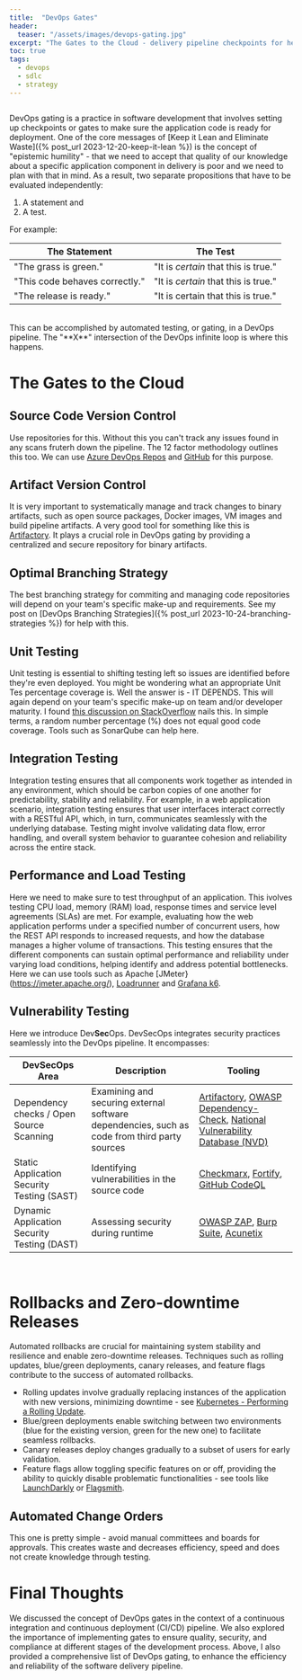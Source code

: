 ```yaml
---
title:  "DevOps Gates"
header:
  teaser: "/assets/images/devops-gating.jpg"
excerpt: "The Gates to the Cloud - delivery pipeline checkpoints for healthy, resilient, and secure applications."
toc: true
tags:
  - devops
  - sdlc
  - strategy
---
```


<figure style="width: 300px" class="align-left">
  <img src="{{ site.url }}{{ site.baseurl }}/assets/images/devops-gating.jpg" alt="">
</figure> 

DevOps gating is a practice in software development that involves setting up checkpoints or gates to make sure the application code is ready for deployment. One of the core messages of [Keep it Lean and Eliminate Waste]({% post_url 2023-12-20-keep-it-lean %}) is the concept of "epistemic humility" - that we need to accept that quality of our knowledge about a specific application component in delivery is poor and we need to plan with that in mind. As a result, two separate propositions that have to be evaluated independently:

1. A statement and
2. A test.

For example:

The Statement | The Test
---|---
"The grass is green." | "It is *certain* that this is true."
"This code behaves correctly." | "It is *certain* that this is true."
"The release is ready." | "It is certain that this is true."
<br>
This can be accomplished by automated testing, or gating, in a DevOps pipeline.  The "**X**" intersection of the DevOps infinite loop is where this happens.

# The Gates to the Cloud

## Source Code Version Control
Use repositories for this.  Without this you can't track any issues found in any scans fruterh down the pipeline.  The 12 factor methodology outlines this too.  We can use [Azure DevOps Repos](https://azure.microsoft.com/en-us/products/devops/repos/) and [GitHub](https://github.com) for this purpose.

## Artifact Version Control
It is very important to systematically manage and track changes to binary artifacts, such as open source packages, Docker images, VM images and build pipeline artifacts. A very good tool for something like this is [Artifactory](https://jfrog.com/artifactory/).  It plays a crucial role in DevOps gating by providing a centralized and secure repository for binary artifacts.  

## Optimal Branching Strategy
The best branching strategy for commiting and managing code repositories will depend on your team's specific make-up and requirements.  See my post on [DevOps Branching Strategies]({% post_url 2023-10-24-branching-strategies %}) for help with this.

## Unit Testing
Unit testing is essential to shifting testing left so issues are identified before they're even deployed.  You might be wondering what an appropriate Unit Tes percentage coverage is.  Well the answer is - IT DEPENDS.  This will again depend on your team's specific make-up on team and/or developer maturity.  I found [this discussion on StackOverflow](https://stackoverflow.com/questions/90002/what-is-a-reasonable-code-coverage-for-unit-tests-and-why) nails this.  In simple terms, a random number percentage (%) does not equal good code coverage.  Tools such as SonarQube can help here.

## Integration Testing
Integration testing ensures that all components work together as intended in any environment, which should be carbon copies of one another for predictability, stability and reliability.  For example, in a web application scenario, integration testing ensures that user interfaces interact correctly with a RESTful API, which, in turn, communicates seamlessly with the underlying database. Testing might involve validating data flow, error handling, and overall system behavior to guarantee cohesion and reliability across the entire stack.

## Performance and Load Testing
Here we need to make sure to test throughput of an application.  This ivolves testing CPU load, memory (RAM) load, response times and service level agreements (SLAs) are met.  For example, evaluating how the web application performs under a specified number of concurrent users, how the REST API responds to increased requests, and how the database manages a higher volume of transactions. This testing ensures that the different components can sustain optimal performance and reliability under varying load conditions, helping identify and address potential bottlenecks. Here we can use tools such as Apache [JMeter}(https://jmeter.apache.org/), [Loadrunner](https://www.microfocus.com/en-us/portfolio/performance-engineering/overview) and [Grafana k6](https://k6.io/).

## Vulnerability Testing
Here we introduce Dev**Sec**Ops.  DevSecOps integrates security practices seamlessly into the DevOps pipeline. It encompasses:

DevSecOps Area | Description | Tooling
---|---|---
Dependency checks / Open Source Scanning | Examining and securing external software dependencies, such as code from third party sources | [Artifactory](https://jfrog.com/artifactory/), [OWASP Dependency-Check](https://owasp.org/www-project-dependency-check/), [National Vulnerability Database (NVD)](https://nvd.nist.gov/)
Static Application Security Testing (SAST) | Identifying vulnerabilities in the source code | [Checkmarx](https://checkmarx.com/), [Fortify](https://www.microfocus.com/en-us/cyberres/application-security/static-code-analyzer), [GitHub CodeQL](https://codeql.github.com/)
Dynamic Application Security Testing (DAST) | Assessing security during runtime | [OWASP ZAP](https://www.zaproxy.org/), [Burp Suite](https://portswigger.net/burp), [Acunetix](https://www.acunetix.com/)
<br>

# Rollbacks and Zero-downtime Releases
Automated rollbacks are crucial for maintaining system stability and resilience and enable zero-downtime releases. Techniques such as rolling updates, blue/green deployments, canary releases, and feature flags contribute to the success of automated rollbacks. 

- Rolling updates involve gradually replacing instances of the application with new versions, minimizing downtime - see [Kubernetes - Performing a Rolling Update](https://kubernetes.io/docs/tutorials/kubernetes-basics/update/update-intro/).
- Blue/green deployments enable switching between two environments (blue for the existing version, green for the new one) to facilitate seamless rollbacks.
- Canary releases deploy changes gradually to a subset of users for early validation.
- Feature flags allow toggling specific features on or off, providing the ability to quickly disable problematic functionalities - see tools like [LaunchDarkly](https://launchdarkly.com/) or [Flagsmith](https://www.flagsmith.com/).

## Automated Change Orders
This one is pretty simple - avoid manual committees and boards for approvals.  This creates waste and decreases efficiency, speed and does not create knowledge through testing.

# Final Thoughts
We discussed the concept of DevOps gates in the context of a continuous integration and continuous deployment (CI/CD) pipeline. We also explored the importance of implementing gates to ensure quality, security, and compliance at different stages of the development process. Above, I also provided a comprehensive list of DevOps gating, to enhance  the efficiency and reliability of the software delivery pipeline.

